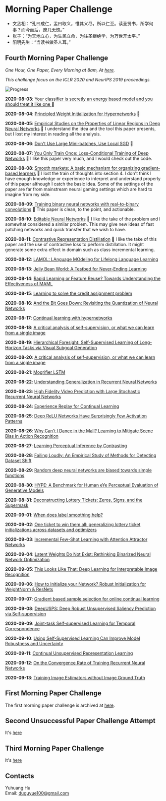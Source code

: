 # Morning Paper Challenge

+ 文丞相：“孔曰成仁，孟曰取义，惟其义尽，所以仁至。读圣贤书，所学何事？而今而后，庶几无愧。”
+ 张子：“为天地立心，为生民立命，为往圣继绝学，为万世开太平。”
+ 阳明先生：“当读书做圣人耳。”

## Fourth Morning Paper Challenge

_One Hour, One Paper, Every Morning at 8am, At [here](https://www.google.ch/maps/place/%22Monte+Diggelmann%22+-+vantage+point+in+Irchelpark/@47.3933675,8.5491733,118m/data=!3m1!1e3!4m5!3m4!1s0x0:0x2cb79f95aa652fc3!8m2!3d47.3932358!4d8.5495728?hl=en)._

_This challenge focus on the ICLR 2020 and NeurIPS 2019 proceedings._

![Progress](https://progress-bar.dev/9/?scale=42&title=MPC&width=360&suffix=)

__2020-08-03__: [Your classifier is secretly an energy based model and you should treat it like one ](https://openreview.net/pdf?id=Hkxzx0NtDB) :tada:

__2020-08-04__: [Principled Weight Initialization for Hypernetworks](https://openreview.net/pdf?id=H1lma24tPB) :tada:

__2020-08-05__: [Empirical Studies on the Properties of Linear Regions in Deep Neural Networks](https://openreview.net/pdf?id=SkeFl1HKwr) :tada: I understand the idea and the tool this paper presents, but I lost my interest in reading all the analysis.

__2020-08-06__: [Don't Use Large Mini-batches, Use Local SGD](http://www.openreview.net/pdf?id=B1eyO1BFPr) :tada:

__2020-08-07__: [You Only Train Once: Loss-Conditional Training of Deep Networks](http://www.openreview.net/pdf?id=HyxY6JHKwr) :tada: I like this paper very much, and I would check out the code.

__2020-08-08__: [Smooth markets: A basic mechanism for organizing gradient-based learners](http://www.openreview.net/pdf?id=B1xMEerYvB) :tada: I lost the train of thoughts into section 4. I don't think I have enough knowledge or experience to interpret and understand properly of this paper although I catch the basic idea. Some of the settings of the paper are far from mainstream neural gaming settings which are hard to imagine from my side.

__2020-08-09__: [Training binary neural networks with real-to-binary convolutions](http://www.openreview.net/pdf?id=BJg4NgBKvH) :tada: This paper is clean, to the point, and actionable.

__2020-08-10__: [Editable Neural Networks](http://www.openreview.net/pdf?id=HJedXaEtvS) :tada: I like the take of the problem and I somewhat considered a similar problem. This may give new ideas of fast patching networks and quick transfer that we wish to have.

__2020-08-11__: [Contrastive Representation Distillation](http://www.openreview.net/pdf?id=SkgpBJrtvS) :tada: I like the take of this paper and the use of contrastive loss to perform distillation. It might generate some extra effect in domain such as class incremental learning.

__2020-08-12__: [LAMOL: LAnguage MOdeling for Lifelong Language Learning](http://www.openreview.net/pdf?id=Skgxcn4YDS)

__2020-08-13__: [Jelly Bean World: A Testbed for Never-Ending Learning](http://www.openreview.net/pdf?id=Byx_YAVYPH)

__2020-08-14__: [Rapid Learning or Feature Reuse? Towards Understanding the Effectiveness of MAML](http://www.openreview.net/pdf?id=rkgMkCEtPB)

__2020-08-15__: [Learning to solve the credit assignment problem](http://www.openreview.net/pdf?id=ByeUBANtvB)

__2020-08-16__: [And the Bit Goes Down: Revisiting the Quantization of Neural Networks](http://www.openreview.net/pdf?id=rJehVyrKwH)

__2020-08-17__: [Continual learning with hypernetworks](http://www.openreview.net/pdf?id=SJgwNerKvB)

__2020-08-18__: [A critical analysis of self-supervision, or what we can learn from a single image](http://www.openreview.net/pdf?id=B1esx6EYvr)

__2020-08-19__: [Hierarchical Foresight: Self-Supervised Learning of Long-Horizon Tasks via Visual Subgoal Generation](http://www.openreview.net/pdf?id=H1gzR2VKDH)

__2020-08-20__: [A critical analysis of self-supervision, or what we can learn from a single image](http://www.openreview.net/pdf?id=B1esx6EYvr)

__2020-08-21__: [Mogrifier LSTM](http://www.openreview.net/pdf?id=SJe5P6EYvS)

__2020-08-22__: [Understanding Generalization in Recurrent Neural Networks](http://www.openreview.net/pdf?id=rkgg6xBYDH)

__2020-08-23__: [High Fidelity Video Prediction with Large Stochastic Recurrent Neural Networks](https://papers.nips.cc/paper/8303-high-fidelity-video-prediction-with-large-stochastic-recurrent-neural-networks.pdf)

__2020-08-24__: [Experience Replay for Continual Learning](https://papers.nips.cc/paper/8327-experience-replay-for-continual-learning.pdf)

__2020-08-25__: [Deep ReLU Networks Have Surprisingly Few Activation Patterns](https://papers.nips.cc/paper/8328-deep-relu-networks-have-surprisingly-few-activation-patterns.pdf)

__2020-08-26__: [Why Can't I Dance in the Mall? Learning to Mitigate Scene Bias in Action Recognition](https://papers.nips.cc/paper/8372-why-cant-i-dance-in-the-mall-learning-to-mitigate-scene-bias-in-action-recognition.pdf)

__2020-08-27__: [Learning Perceptual Inference by Contrasting](https://papers.nips.cc/paper/8392-learning-perceptual-inference-by-contrasting.pdf)

__2020-08-28__: [Failing Loudly: An Empirical Study of Methods for Detecting Dataset Shift](https://papers.nips.cc/paper/8420-failing-loudly-an-empirical-study-of-methods-for-detecting-dataset-shift.pdf)

__2020-08-29__: [Random deep neural networks are biased towards simple functions](https://papers.nips.cc/paper/8471-random-deep-neural-networks-are-biased-towards-simple-functions.pdf)

__2020-08-30__: [HYPE: A Benchmark for Human eYe Perceptual Evaluation of Generative Models](https://papers.nips.cc/paper/8605-hype-a-benchmark-for-human-eye-perceptual-evaluation-of-generative-models.pdf)

__2020-08-31__: [Deconstructing Lottery Tickets: Zeros, Signs, and the Supermask](https://papers.nips.cc/paper/8618-deconstructing-lottery-tickets-zeros-signs-and-the-supermask.pdf)

__2020-09-01__: [When does label smoothing help?](https://papers.nips.cc/paper/8717-when-does-label-smoothing-help.pdf)

__2020-09-02__: [One ticket to win them all: generalizing lottery ticket initializations across datasets and optimizers](https://papers.nips.cc/paper/8739-one-ticket-to-win-them-all-generalizing-lottery-ticket-initializations-across-datasets-and-optimizers.pdf)

__2020-09-03__: [Incremental Few-Shot Learning with Attention Attractor Networks](https://papers.nips.cc/paper/8769-incremental-few-shot-learning-with-attention-attractor-networks.pdf)

__2020-09-04__: [Latent Weights Do Not Exist: Rethinking Binarized Neural Network Optimization](https://papers.nips.cc/paper/8971-latent-weights-do-not-exist-rethinking-binarized-neural-network-optimization.pdf)

__2020-09-05__: [This Looks Like That: Deep Learning for Interpretable Image Recognition](https://papers.nips.cc/paper/9095-this-looks-like-that-deep-learning-for-interpretable-image-recognition.pdf)

__2020-09-06__: [How to Initialize your Network? Robust Initialization for WeightNorm & ResNets](https://papers.nips.cc/paper/9272-how-to-initialize-your-network-robust-initialization-for-weightnorm-resnets.pdf)

__2020-09-07__: [Gradient based sample selection for online continual learning](https://papers.nips.cc/paper/9354-gradient-based-sample-selection-for-online-continual-learning.pdf)

__2020-09-08__: [DeepUSPS: Deep Robust Unsupervised Saliency Prediction via Self-supervision](https://papers.nips.cc/paper/8314-deepusps-deep-robust-unsupervised-saliency-prediction-via-self-supervision.pdf)

__2020-09-09__: [Joint-task Self-supervised Learning for Temporal Correspondence](https://papers.nips.cc/paper/8324-joint-task-self-supervised-learning-for-temporal-correspondence.pdf)

__2020-09-10__: [Using Self-Supervised Learning Can Improve Model Robustness and Uncertainty](https://papers.nips.cc/paper/9697-using-self-supervised-learning-can-improve-model-robustness-and-uncertainty.pdf)

__2020-09-11__: [Continual Unsupervised Representation Learning](https://papers.nips.cc/paper/8981-continual-unsupervised-representation-learning.pdf)

__2020-09-12__: [On the Convergence Rate of Training Recurrent Neural Networks](https://papers.nips.cc/paper/8893-on-the-convergence-rate-of-training-recurrent-neural-networks.pdf)

__2020-09-13__: [Training Image Estimators without Image Ground Truth](https://papers.nips.cc/paper/8514-training-image-estimators-without-image-ground-truth.pdf)


## First Morning Paper Challenge

The first morning paper challenge is archived at [here](./first-challenge.md).

## Second Unsuccessful Paper Challenge Attempt

It's [here](./second-unsuccessful-attempt.md)

## Third Morning Paper Challenge

It's [here](./third-challenge.md)

## Contacts

Yuhuang Hu  
Email: duguyue100@gmail.com
